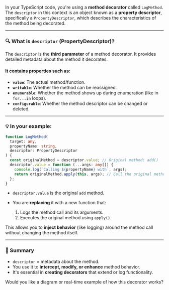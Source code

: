 In your TypeScript code, you're using a **method decorator** called `LogMethod`. The `descriptor` in this context is an object known as a **property descriptor**, specifically a `PropertyDescriptor`, which describes the characteristics of the method being decorated.

---

### 🔍 **What is `descriptor` (PropertyDescriptor)?**

The `descriptor` is the **third parameter** of a method decorator. It provides detailed metadata about the method it decorates.

#### It contains properties such as:

- **`value`**: The actual method/function.
- **`writable`**: Whether the method can be reassigned.
- **`enumerable`**: Whether the method shows up during enumeration (like in `for...in` loops).
- **`configurable`**: Whether the method descriptor can be changed or deleted.

---

### 💡 In your example:

```ts
function LogMethod(
  target: any,
  propertyName: string,
  descriptor: PropertyDescriptor
) {
  const originalMethod = descriptor.value; // Original method: add()
  descriptor.value = function (...args: any[]) {
    console.log(`Calling ${propertyName} with`, args);
    return originalMethod.apply(this, args); // Call the original method
  };
}
```

- `descriptor.value` is the original `add` method.
- You are **replacing** it with a new function that:

  1. Logs the method call and its arguments.
  2. Executes the original method using `apply()`.

This allows you to **inject behavior** (like logging) around the method call without changing the method itself.

---

### 🧠 Summary

- `descriptor` = metadata about the method.
- You use it to **intercept, modify, or enhance** method behavior.
- It's essential in **creating decorators** that extend or log functionality.

Would you like a diagram or real-time example of how this decorator works?
